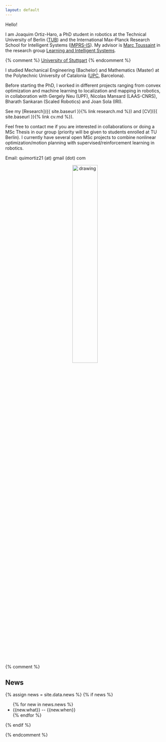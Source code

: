 ```yaml
---
layout: default
---
```




Hello!

I am Joaquim Ortiz-Haro, a PhD student in robotics at the Technical University of Berlin ([TUB](https://www.tu.berlin/)) and the International Max-Planck Research School for Intelligent Systems ([IMPRS-IS](https://imprs.is.mpg.de/)). My advisor is [Marc Toussaint](https://www.user.tu-berlin.de/mtoussai/index.html) in the research group [Learning and Intelligent Systems](https://argmin.lis.tu-berlin.de/).

{% comment %} [University of Stuttgart](https://www.uni-stuttgart.de/en/) {% endcomment %}

I studied Mechanical Engineering (Bachelor) and Mathematics (Master) at the Polytechnic University of Catalonia ([UPC](https://www.upc.edu/en?set_language=en), Barcelona). 

Before starting the PhD, I worked in different projects ranging from convex optimization and machine learning to localization and mapping in robotics, in collaboration with Gergely Neu (UPF), Nicolas Mansard (LAAS-CNRS), Bharath Sankaran (Scaled Robotics) and Joan Sola (IRI). 

<!-- <div style="text-align: center;"> -->
<!-- <img src="{{site.url}}/images/20210103_170909.jpeg" style="width: 40%;"> -->
<!-- </div> -->



See my [Research]({{ site.baseurl }}{% link research.md %}) and [CV]({{ site.baseurl }}{% link cv.md %}).



Feel free to contact me if you are interested in collaborations or doing a MSc Thesis in our group (priority will be given to students enrolled at TU Berlin). I currently have several open MSc projects to combine nonlinear optimization/motion planning with supervised/reinforcement learning in robotics.

Email: quimortiz21 (at) gmail (dot) com



<div style="text-align: center">
<img src="{{ site.baseurl }}/images/IMG_0667bw.jpg" alt="drawing" width="40%"/>
</div>


{% comment %} 

## News

{% assign news = site.data.news %}
{% if news %}
<ul>
{% for new in news.news %}
<li> {{new.what}} -- {{new.when}} </li>
{% endfor %}
</ul>
{% endif %}


{% endcomment %}




